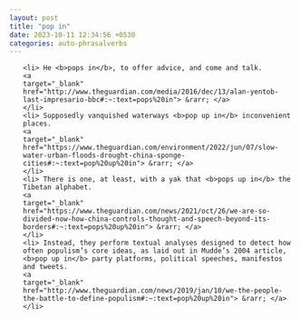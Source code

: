 ```yaml
---
layout: post
title: "pop in"
date: 2023-10-11 12:34:56 +0530
categories: auto-phrasalverbs
---
```

<ol>

    <li> He <b>pops in</b>, to offer advice, and come and talk.
    <a 
    target="_blank" 
    href="http://www.theguardian.com/media/2016/dec/13/alan-yentob-last-impresario-bbc#:~:text=pops%20in"> &rarr; </a>
    </li>
    <li> Supposedly vanquished waterways <b>pop up in</b> inconvenient places.
    <a 
    target="_blank" 
    href="https://www.theguardian.com/environment/2022/jun/07/slow-water-urban-floods-drought-china-sponge-cities#:~:text=pop%20up%20in"> &rarr; </a>
    </li>
    <li> There is one, at least, with a yak that <b>pops up in</b> the Tibetan alphabet.
    <a 
    target="_blank" 
    href="https://www.theguardian.com/news/2021/oct/26/we-are-so-divided-now-how-china-controls-thought-and-speech-beyond-its-borders#:~:text=pops%20up%20in"> &rarr; </a>
    </li>
    <li> Instead, they perform textual analyses designed to detect how often populism’s core ideas, as laid out in Mudde’s 2004 article, <b>pop up in</b> party platforms, political speeches, manifestos and tweets.
    <a 
    target="_blank" 
    href="http://www.theguardian.com/news/2019/jan/10/we-the-people-the-battle-to-define-populism#:~:text=pop%20up%20in"> &rarr; </a>
    </li>